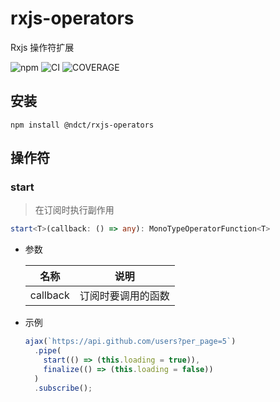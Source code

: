 # rxjs-operators

Rxjs 操作符扩展

![npm](https://img.shields.io/npm/v/@ndct/rxjs-operators?logo=npm&style=for-the-badge)
![CI](https://img.shields.io/github/workflow/status/nodoccat/rxjs-operators/CI?label=CI&logo=github&style=for-the-badge)
![COVERAGE](https://img.shields.io/codecov/c/github/nodoccat/rxjs-operators?logo=codecov&style=for-the-badge)

## 安装

```shell
npm install @ndct/rxjs-operators
```

## 操作符

### start

> 在订阅时执行副作用

```typescript
start<T>(callback: () => any): MonoTypeOperatorFunction<T>
```

- 参数

  | 名称     | 说明               |
  | -------- | ------------------ |
  | callback | 订阅时要调用的函数 |

- 示例

  ```javascript
  ajax(`https://api.github.com/users?per_page=5`)
    .pipe(
      start(() => (this.loading = true)),
      finalize(() => (this.loading = false))
    )
    .subscribe();
  ```
